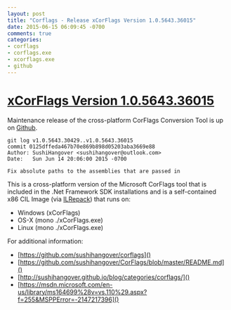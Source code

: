 ```yaml
---
layout: post
title: "Corflags - Release xCorFlags Version 1.0.5643.36015"
date: 2015-06-15 06:09:45 -0700
comments: true
categories: 
- corflags
- corflags.exe
- xcorflags.exe
- github
---
```

# [xCorFlags Version 1.0.5643.36015](https://github.com/sushihangover/CorFlags/releases/tag/v1.0.5643.36015)

Maintenance release of the cross-platform CorFlags Conversion Tool is up on  [Github](https://github.com/sushihangover/corflags).

    git log v1.0.5643.30429..v1.0.5643.36015
    commit 0125dffeda467b70e869b898d05203aba3669e88
    Author: SushiHangover <sushihangover@outlook.com>
    Date:   Sun Jun 14 20:06:00 2015 -0700
    
    Fix absolute paths to the assemblies that are passed in

This is a cross-platform version of the Microsoft CorFlags tool that is included in the .Net Framework SDK installations and is a self-contained x86 CIL Image (via [ILRepack](https://github.com/gluck/il-repack)) that runs on:

* Windows (xCorFlags)
* OS-X (mono ./xCorFlags.exe)
* Linux (mono ./xCorFlags.exe)

For additional information:

* [https://github.com/sushihangover/corflags]()
* [https://github.com/sushihangover/CorFlags/blob/master/README.md]()
* [http://sushihangover.github.io/blog/categories/corflags/]()
* [https://msdn.microsoft.com/en-us/library/ms164699%28v=vs.110%29.aspx?f=255&MSPPError=-2147217396]()


